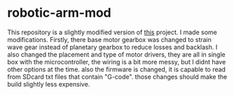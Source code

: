 # robotic-arm-mod

This repository is a slightly modified version of [this](https://www.thingiverse.com/thing:3327968) project. I made some modifications.
Firstly, there base motor gearbox was changed to strain wave gear instead of planetary gearbox to reduce losses and backlash.
I also changed the placement and type of motor drivers, they are all in single box with the microcontroller, the wiring is a bit more messy, but I didnt have other options at the time.
also the firmware is changed, it is capable to read from SDcard txt files that contain "G-code".
those changes should make the build slightly less expensive.
